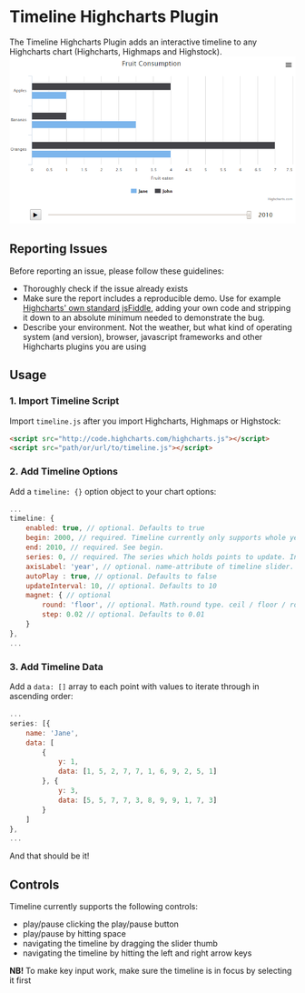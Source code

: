 # Timeline Highcharts Plugin
The Timeline Highcharts Plugin adds an interactive timeline to any Highcharts chart (Highcharts, Highmaps and Highstock).
![Screenshot of bar chart with timeline](screenshots/timeline_bars_screenshot.png)

## Reporting Issues
Before reporting an issue, please follow these guidelines:
* Thoroughly check if the issue already exists
* Make sure the report includes a reproducible demo. Use for example [Highcharts' own standard jsFiddle](http://jsfiddle.net/highcharts/llexl/), adding your own code and stripping it down to an absolute minimum needed to demonstrate the bug.
* Describe your environment. Not the weather, but what kind of operating system (and version), browser, javascript frameworks and other Highcharts plugins you are using

## Usage
### 1. Import Timeline Script
Import `timeline.js` after you import Highcharts, Highmaps or Highstock:
```html
<script src="http://code.highcharts.com/highcharts.js"></script>
<script src="path/or/url/to/timeline.js"></script>
```
### 2. Add Timeline Options
Add a `timeline: {}` option object to your chart options:
```javascript
...
timeline: {
    enabled: true, // optional. Defaults to true
    begin: 2000, // required. Timeline currently only supports whole years.
    end: 2010, // required. See begin.
    series: 0, // required. The series which holds points to update. Integer or Array of integers
    axisLabel: 'year', // optional. name-attribute of timeline slider. Defaults to 'year'
    autoPlay : true, // optional. Defaults to false
    updateInterval: 10, // optional. Defaults to 10
    magnet: { // optional
        round: 'floor', // optional. Math.round type. ceil / floor / round. Defaults to 'round'
        step: 0.02 // optional. Defaults to 0.01
    }
},
...
```
### 3. Add Timeline Data
Add a `data: []` array to each point with values to iterate through in ascending order:
```javascript
...
series: [{
    name: 'Jane',
    data: [
        {
            y: 1,
            data: [1, 5, 2, 7, 7, 1, 6, 9, 2, 5, 1]
        }, {
            y: 3,
            data: [5, 5, 7, 7, 3, 8, 9, 9, 1, 7, 3]
        }
    ]
},
...
```
And that should be it!

## Controls
Timeline currently supports the following controls:
* play/pause clicking the play/pause button
* play/pause by hitting space
* navigating the timeline by dragging the slider thumb
* navigating the timeline by hitting the left and right arrow keys

**NB!** To make key input work, make sure the timeline is in focus by selecting it first
